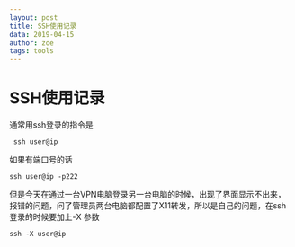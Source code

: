 ```yaml
---
layout: post
title: SSH使用记录
data: 2019-04-15
author: zoe
tags: tools
---
```


# SSH使用记录
通常用ssh登录的指令是
```
 ssh user@ip
```
如果有端口号的话
```
ssh user@ip -p222
```
但是今天在通过一台VPN电脑登录另一台电脑的时候，出现了界面显示不出来，报错的问题，问了管理员两台电脑都配置了X11转发，所以是自己的问题，在ssh登录的时候要加上-X 参数
```
ssh -X user@ip
```
 
